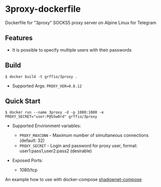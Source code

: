 # 3proxy-dockerfile
Dockerfile for "3proxy" SOCKS5 proxy server on Alpine Linux for Telegram

Features
--------
- It is possible to specify multiple users with their passwords

Build
-----
```
$ docker build -t grffio/3proxy .
```
- Supported Args: `PROXY_VER=0.8.12`

Quick Start
-----------
```
$ docker run --name 3proxy -d -p 1080:1080 -e PROXY_SECRET="user:P@SSw0rd" grffio/3proxy
```
- Supported Environment variables:
  - `PROXY_MAXCONN` - Maximum number of simultaneous connections (default: 32)
  - `PROXY_SECRET` - Login and password for proxy user, format: user1:pass1,user2:pass2 (desirable)

- Exposed Ports:
  - 1080/tcp

An example how to use with docker-compose [shadownet-compose](https://github.com/grffio/shadownet-compose)
